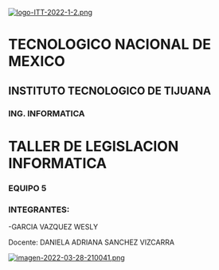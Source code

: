 [![logo-ITT-2022-1-2.png](https://i.postimg.cc/76Hnpms3/logo-ITT-2022-1-2.png)](https://postimg.cc/bG5nnHjr)
# TECNOLOGICO NACIONAL DE MEXICO
## INSTITUTO TECNOLOGICO DE TIJUANA
### ING. INFORMATICA
# TALLER DE LEGISLACION INFORMATICA
### EQUIPO 5
### INTEGRANTES:
-GARCIA VAZQUEZ WESLY

Docente:
DANIELA ADRIANA SANCHEZ VIZCARRA

[![imagen-2022-03-28-210041.png](https://i.postimg.cc/T11dHLzd/imagen-2022-03-28-210041.png)](https://postimg.cc/ctqGvH12)
